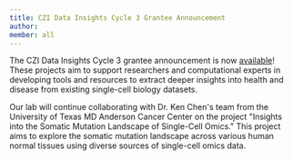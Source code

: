 ```yaml
---
title: CZI Data Insights Cycle 3 Grantee Announcement
author: 
member: all
---
```


The CZI Data Insights Cycle 3 grantee announcement is now [available](https://chanzuckerberg.com/science/programs-resources/cell-science/data-insights/?cycle=3)! These projects aim to support researchers and computational experts in developing tools and resources to extract deeper insights into health and disease from existing single-cell biology datasets.

Our lab will continue collaborating with Dr. Ken Chen's team from the University of Texas MD Anderson Cancer Center on the project "Insights into the Somatic Mutation Landscape of Single-Cell Omics." This project aims to explore the somatic mutation landscape across various human normal tissues using diverse sources of single-cell omics data.

